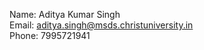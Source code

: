 Name: Aditya Kumar Singh <br>
Email: aditya.singh@msds.christuniversity.in <br>
Phone: 7995721941 <br>
